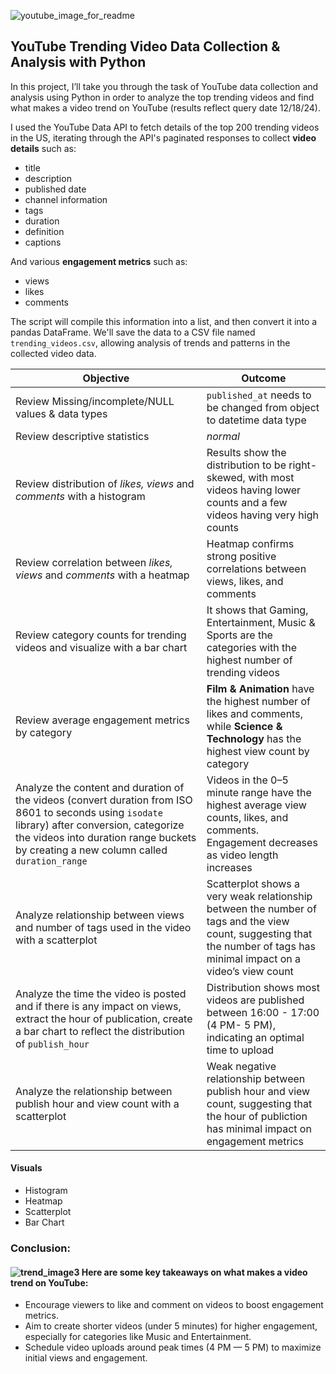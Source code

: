 ![youtube_image_for_readme](https://github.com/user-attachments/assets/7dcef74a-3396-47bc-ac23-8793f597f4e4)

## YouTube Trending Video Data Collection & Analysis with Python

In this project, I’ll take you through the task of YouTube data collection and analysis using Python in order to analyze the top trending videos and find what makes a video trend on YouTube (results reflect query date 12/18/24). 

I used the YouTube Data API to fetch details of the top 200 trending videos in the US, iterating through the API's paginated responses to collect **video details** such as:
- title
- description
- published date
- channel information
- tags
- duration
- definition
- captions

And various **engagement metrics** such as:
- views
- likes
- comments

The script will compile this information into a list, and then convert it into a pandas DataFrame.  We'll save the data to a CSV file named `trending_videos.csv`, allowing analysis of trends and patterns in the collected video data.


| Objective | Outcome |
| ---------------------------------------                                   | --------------------------------------------------------------------------------------- |
| Review Missing/incomplete/NULL values & data types                        | `published_at` needs to be changed from object to datetime data type  |
| Review descriptive statistics                                             | _normal_
| Review distribution of  _likes, views_ and _comments_ with a histogram    | Results show the distribution to be right-skewed, with most videos having lower counts and a few videos having very high counts |
| Review correlation between _likes, views_ and _comments_ with a heatmap   | Heatmap confirms strong positive correlations between views, likes, and comments |
| Review category counts for trending videos and visualize with a bar chart | It shows that Gaming, Entertainment, Music & Sports are the categories with the highest number of trending videos |
| Review average engagement metrics by category                             |  **Film & Animation** have the highest number of likes and comments, while **Science & Technology** has the highest view count by category | 
| Analyze the content and duration of the videos (convert duration from ISO 8601 to seconds using `isodate` library) after conversion, categorize the videos into duration range buckets by creating a new column called `duration_range` | Videos in the 0–5 minute range have the highest average view counts, likes, and comments. Engagement decreases as video length increases |
| Analyze relationship between views and number of tags used in the video with a scatterplot |  Scatterplot shows a very weak relationship between the number of tags and the view count, suggesting that the number of tags has minimal impact on a video’s view count |
| Analyze the time the video is posted and if there is any impact on views, extract the hour of publication, create a bar chart to reflect the distribution of `publish_hour` | Distribution shows most videos are published between 16:00 - 17:00 (4 PM- 5 PM), indicating an optimal time to upload |
| Analyze the relationship between publish hour and view count with a scatterplot | Weak negative relationship between publish hour and view count, suggesting that the hour of publiction has minimal impact on engagement metrics



#### Visuals
- Histogram
- Heatmap
- Scatterplot
- Bar Chart

### Conclusion:

####  ![trend_image3](https://github.com/user-attachments/assets/32c1ba3c-301f-493e-bf80-941b516a0c45)  Here are some key takeaways on what makes a video trend on YouTube:


- Encourage viewers to like and comment on videos to boost engagement metrics.
- Aim to create shorter videos (under 5 minutes) for higher engagement, especially for categories like Music and Entertainment.
- Schedule video uploads around peak times (4 PM — 5 PM) to maximize initial views and engagement.
